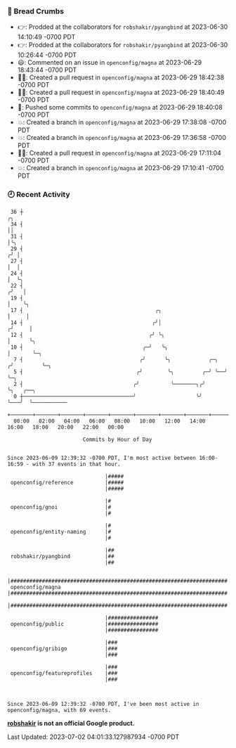 ### 🍞 Bread Crumbs

 * 👉: Prodded at the collaborators for `robshakir/pyangbind` at 2023-06-30 14:10:49 -0700 PDT
 * 👉: Prodded at the collaborators for `robshakir/pyangbind` at 2023-06-30 10:26:44 -0700 PDT
 * 😃: Commented on an issue in `openconfig/magna` at 2023-06-29 18:43:44 -0700 PDT
 * ✍🏼: Created a pull request in `openconfig/magna` at 2023-06-29 18:42:38 -0700 PDT
 * ✍🏼: Created a pull request in `openconfig/magna` at 2023-06-29 18:40:49 -0700 PDT
 * 🚢: Pushed some commits to `openconfig/magna` at 2023-06-29 18:40:08 -0700 PDT
 * 💥: Created a branch in `openconfig/magna` at 2023-06-29 17:38:08 -0700 PDT
 * 💥: Created a branch in `openconfig/magna` at 2023-06-29 17:36:58 -0700 PDT
 * ✍🏼: Created a pull request in `openconfig/magna` at 2023-06-29 17:11:04 -0700 PDT
 * 💥: Created a branch in `openconfig/magna` at 2023-06-29 17:10:41 -0700 PDT

### 🕘 Recent Activity
```
 36 ┼                                                                    ╭╮
 34 ┤                                                                    ││
 31 ┤                                                                    │╰╮
 29 ┤                                                                   ╭╯ │
 27 ┤                                                                   │  │
 24 ┤                                                                   │  ╰╮
 22 ┤                                                                  ╭╯   │
 19 ┤                                                                  │    ╰╮
 17 ┤                                          ╭╮                      │     │
 14 ┤                                         ╭╯│                     ╭╯     │
 12 ┤                                        ╭╯ ╰╮                    │      ╰╮
 10 ┤                                      ╭─╯   ╰╮                   │       ╰─╮
  7 ┤                                     ╭╯      ╰╮            ╭─╮  ╭╯         ╰─╮
  5 ┤                                    ╭╯        ╰╮         ╭─╯ ╰──╯            ╰─╮
  2 ┤                                   ╭╯          ╰───────╮╭╯                     ╰╮   ╭──╮
  0 ┼───────────────────────────────────╯                   ╰╯                       ╰───╯  ╰───────────
    +───────+───────+───────+───────+───────+───────+───────+───────+───────+───────+───────+───────+────
  00:00   02:00   04:00   06:00   08:00   10:00   12:00   14:00   16:00   18:00   20:00   22:00   00:00   

						Commits by Hour of Day


Since 2023-06-09 12:39:32 -0700 PDT, I'm most active between 16:00-16:59 - with 37 events in that hour.

```



```
                               |#####
 openconfig/reference          |#####
                               |#####

                               |#
 openconfig/gnoi               |#
                               |#

                               |#
 openconfig/entity-naming      |#
                               |#

                               |##
 robshakir/pyangbind           |##
                               |##

                               |#####################################################################
 openconfig/magna              |#####################################################################
                               |#####################################################################

                               |################
 openconfig/public             |################
                               |################

                               |###
 openconfig/gribigo            |###
                               |###

                               |###
 openconfig/featureprofiles    |###
                               |###



Since 2023-06-09 12:39:32 -0700 PDT, I've been most active in openconfig/magna, with 69 events.

```
**[robshakir](mailto:robjs@google.com) is not an official Google product.**  


Last Updated: 2023-07-02 04:01:33.127987934 -0700 PDT
